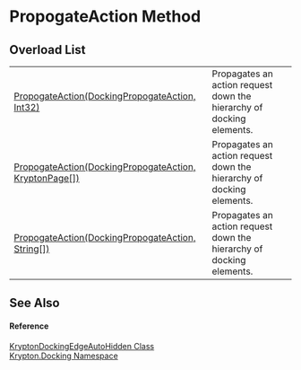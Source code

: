 # PropogateAction Method


## Overload List
<table>
<tr>
<td><a href="233bb399-94d1-b1af-8f91-a7839557ef61.md">PropogateAction(DockingPropogateAction, Int32)</a></td>
<td>Propagates an action request down the hierarchy of docking elements.</td></tr>
<tr>
<td><a href="8be2cac1-8596-9666-84d8-b115fdd34fda.md">PropogateAction(DockingPropogateAction, KryptonPage[])</a></td>
<td>Propagates an action request down the hierarchy of docking elements.</td></tr>
<tr>
<td><a href="20100a53-3532-0a70-1b57-f62e21b8d6f8.md">PropogateAction(DockingPropogateAction, String[])</a></td>
<td>Propagates an action request down the hierarchy of docking elements.</td></tr>
</table>

## See Also


#### Reference
<a href="84c02ac0-aac0-70d0-b41f-54483b8313e0.md">KryptonDockingEdgeAutoHidden Class</a>  
<a href="98399376-cf41-9454-4b4d-4fab2ca20bc7.md">Krypton.Docking Namespace</a>  
